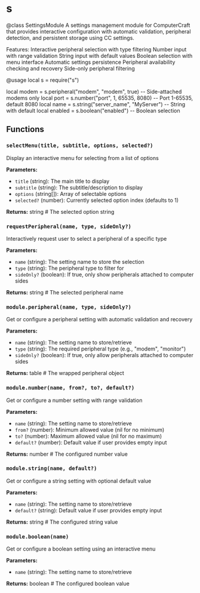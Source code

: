 # s

@class SettingsModule
A settings management module for ComputerCraft that provides interactive configuration
with automatic validation, peripheral detection, and persistent storage using CC settings.

Features:
Interactive peripheral selection with type filtering
Number input with range validation
String input with default values
Boolean selection with menu interface
Automatic settings persistence
Peripheral availability checking and recovery
Side-only peripheral filtering

@usage
local s = require("s")

local modem = s.peripheral("modem", "modem", true) -- Side-attached modems only
local port = s.number("port", 1, 65535, 8080) -- Port 1-65535, default 8080
local name = s.string("server_name", "MyServer") -- String with default
local enabled = s.boolean("enabled") -- Boolean selection

## Functions

### `selectMenu(title, subtitle, options, selected?)`

Display an interactive menu for selecting from a list of options

**Parameters:**

- `title` (string): The main title to display
- `subtitle` (string): The subtitle/description to display
- `options` (string[]): Array of selectable options
- `selected?` (number): Currently selected option index (defaults to 1)

**Returns:** string # The selected option string

### `requestPeripheral(name, type, sideOnly?)`

Interactively request user to select a peripheral of a specific type

**Parameters:**

- `name` (string): The setting name to store the selection
- `type` (string): The peripheral type to filter for
- `sideOnly?` (boolean): If true, only show peripherals attached to computer sides

**Returns:** string # The selected peripheral name

### `module.peripheral(name, type, sideOnly?)`

Get or configure a peripheral setting with automatic validation and recovery

**Parameters:**

- `name` (string): The setting name to store/retrieve
- `type` (string): The required peripheral type (e.g., "modem", "monitor")
- `sideOnly?` (boolean): If true, only allow peripherals attached to computer sides

**Returns:** table # The wrapped peripheral object

### `module.number(name, from?, to?, default?)`

Get or configure a number setting with range validation

**Parameters:**

- `name` (string): The setting name to store/retrieve
- `from?` (number): Minimum allowed value (nil for no minimum)
- `to?` (number): Maximum allowed value (nil for no maximum)
- `default?` (number): Default value if user provides empty input

**Returns:** number # The configured number value

### `module.string(name, default?)`

Get or configure a string setting with optional default value

**Parameters:**

- `name` (string): The setting name to store/retrieve
- `default?` (string): Default value if user provides empty input

**Returns:** string # The configured string value

### `module.boolean(name)`

Get or configure a boolean setting using an interactive menu

**Parameters:**

- `name` (string): The setting name to store/retrieve

**Returns:** boolean # The configured boolean value

